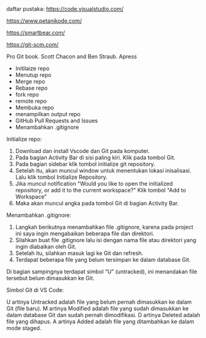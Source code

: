 daftar pustaka:
https://code.visualstudio.com/

https://www.petanikode.com/

https://smartbear.com/

https://git-scm.com/

Pro Git book. Scott Chacon and Ben Straub. Apress

* Initilaize repo
* Menutup repo
* Merge repo
* Rebase repo
* fork repo
* remote repo
* Membuka repo
* menampilkan output repo
* GitHub Pull Requests and Issues
* Menambahkan .gitignore


Initialize repo:
1. Download dan install Vscode dan Git pada komputer.
2. Pada bagian Activity Bar di sisi paling kiri. Klik pada tombol Git.
3. Pada bagian sidebar klik tombol initialize git repository.
4. Setelah itu, akan muncul window untuk menentukan lokasi inisalisasi. Lalu klik tombol Initialize Repository.
5. Jika muncul notification "Would you like to open the initialized repository, or add it to the current workspace?" Klik tombol "Add to Workspace"
6. Maka akan muncul angka pada tombol Git di bagian Activity Bar.

Menambahkan .gitignore:
1. Langkah berikutnya menambahkan file .gitignore, karena pada project ini saya ingin mengabaikan beberapa file dan direktori.
2. Silahkan buat file .gitignore lalu isi dengan nama file atau direktori yang ingin diabaikan oleh Git.
3. Setelah itu, silahkan masuk lagi ke Git dan refresh.
4. Terdapat beberapa file yang belum tersimpan ke dalam database Git.

Di bagian sampingnya terdapat simbol “U” (untracked), ini menandakan file tersebut belum dimasukkan ke Git.

Simbol Git di VS Code:

U artinya Untracked adalah file yang belum pernah dimasukkan ke dalam Git (file baru).
M artinya Modified adalah file yang sudah dimasukkan ke dalam database Git dan sudah pernah dimodifikasi.
D artinya Deleted adalah file yang dihapus.
A artinya Added adalah file yang ditambahkan ke dalam mode staged.

